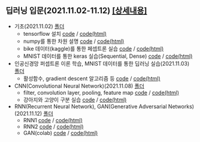 ## 딥러닝 입문(2021.11.02-11.12) [[상세내용]](https://github.com/kbjung/LikeLion_13th_DataCourse/tree/main/codeclass/06_deep_learning#readme)
  + 기초(2021.11.02) [폴더](https://github.com/kbjung/LikeLion_13th_DataCourse/tree/main/codeclass/06_deep_learning/2021.11.02)
    - tensorflow 설치 [code](https://github.com/kbjung/LikeLion_13th_DataCourse/blob/main/codeclass/06_deep_learning/2021.11.02/2021.11.02-01_tf%EC%84%A4%EC%B9%98.ipynb) / [code(html)](https://kbjung.github.io/LikeLion_13th_DataCourse/codeclass/06_deep_learning/2021.11.02/2021.11.02-01_tf설치.html)
    - numpy를 통한 차원 설명 [code](https://github.com/kbjung/LikeLion_13th_DataCourse/blob/main/codeclass/06_deep_learning/2021.11.02/2021.11.02-02_basic.ipynb) / [code(html)](https://kbjung.github.io/LikeLion_13th_DataCourse/codeclass/06_deep_learning/2021.11.02/2021.11.02-02_basic.html)
    - bike 데이터(kaggle)를 통한 페셉트론 실습 [code](https://github.com/kbjung/LikeLion_13th_DataCourse/blob/main/codeclass/06_deep_learning/2021.11.02/2021.11.02-03_bike.ipynb) / [code(html)](https://kbjung.github.io/LikeLion_13th_DataCourse/codeclass/06_deep_learning/2021.11.02/2021.11.02-03_bike.html)
    - MNIST 데이터를 통한 keras 실습(Sequential, Dense) [code](https://github.com/kbjung/LikeLion_13th_DataCourse/blob/main/codeclass/06_deep_learning/2021.11.02/2021.11.02-04_keras_mnist.ipynb) / [code(html)](https://kbjung.github.io/LikeLion_13th_DataCourse/codeclass/06_deep_learning/2021.11.02/2021.11.02-04_keras_mnist.html)
  + 인공신경망 퍼셉트론 이론 학습, MNIST 데이터를 통한 딥러닝 실습(2021.11.03) [폴더](https://github.com/kbjung/LikeLion_13th_DataCourse/tree/main/codeclass/06_deep_learning/2021.11.03)
    - 활성함수, gradient descent 알고리즘 등 [code](https://github.com/kbjung/LikeLion_13th_DataCourse/blob/main/codeclass/06_deep_learning/2021.11.03/2021.11.03-01_keras_mnist_tensorflow(colab).ipynb) / [code(html)](https://kbjung.github.io/LikeLion_13th_DataCourse/codeclass/06_deep_learning/2021.11.03/2021.11.03-01_keras_mnist_tensorflow(colab).html)
  + CNN(Convolutional Neural Network)(2021.11.08) [폴더](https://github.com/kbjung/LikeLion_13th_DataCourse/tree/main/codeclass/06_deep_learning/2021.11.08)
    - filter, convolution layer, pooling, feature map [code](https://github.com/kbjung/LikeLion_13th_DataCourse/blob/main/codeclass/06_deep_learning/2021.11.08/2021_11_08_01_CNN(colab).ipynb) / [code(html)](https://kbjung.github.io/LikeLion_13th_DataCourse/codeclass/06_deep_learning/2021.11.08/2021_11_08_01_CNN(colab).html)
    - 강아지와 고양이 구분 실습 [code](https://github.com/kbjung/LikeLion_13th_DataCourse/blob/main/codeclass/06_deep_learning/2021.11.08/2021_11_08_02_dog_cat(colab).ipynb) / [code(html)](https://kbjung.github.io/LikeLion_13th_DataCourse/codeclass/06_deep_learning/2021.11.08/2021_11_08_02_dog_cat(colab).html)
  + RNN(Recurrent Neural Network), GAN(Generative Adversarial Networks) (2021.11.12) [폴더](https://github.com/kbjung/LikeLion_13th_DataCourse/tree/main/codeclass/06_deep_learning/2021.11.12)
    - RNN1 [code](https://github.com/kbjung/LikeLion_13th_DataCourse/blob/main/codeclass/06_deep_learning/2021.11.12/2021.11.12-01_RNN.ipynb) / [code(html)](https://kbjung.github.io/LikeLion_13th_DataCourse/codeclass/06_deep_learning/2021.11.12/2021.11.12-01_RNN.html)
    - RNN2 [code](https://github.com/kbjung/LikeLion_13th_DataCourse/blob/main/codeclass/06_deep_learning/2021.11.12/2021.11.12-02_RNN.ipynb) / [code(html)](https://kbjung.github.io/LikeLion_13th_DataCourse/codeclass/06_deep_learning/2021.11.12/2021.11.12-02_RNN.html)
    - GAN(colab) [code](https://github.com/kbjung/LikeLion_13th_DataCourse/blob/main/codeclass/06_deep_learning/2021.11.12/2021.11.12-03_GAN.ipynb) / [code(html)](https://kbjung.github.io/LikeLion_13th_DataCourse/codeclass/06_deep_learning/2021.11.12/2021.11.12-03_GAN.html)
